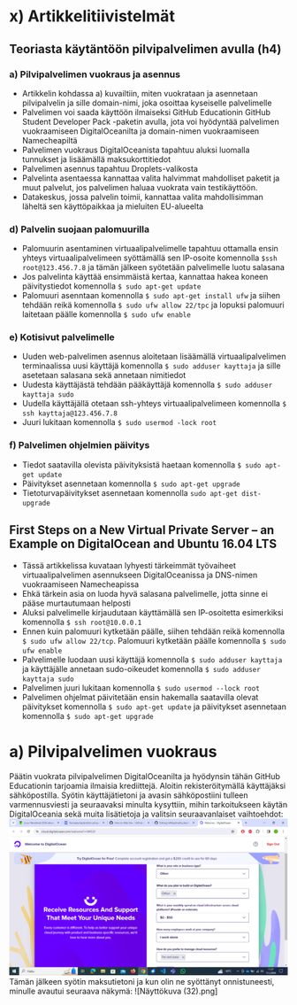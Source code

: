 # x) Artikkelitiivistelmät
## Teoriasta käytäntöön pilvipalvelimen avulla (h4)
### a) Pilvipalvelimen vuokraus ja asennus
- Artikkelin kohdassa a) kuvailtiin, miten vuokrataan ja asennetaan pilvipalvelin ja sille domain-nimi, joka osoittaa kyseiselle palvelimelle
- Palvelimen voi saada käyttöön ilmaiseksi GitHub Educationin GitHub Student Developer Pack -paketin avulla, jota voi hyödyntää palvelimen vuokraamiseen DigitalOceanilta ja domain-nimen vuokraamiseen Namecheapiltä
- Palvelimen vuokraus DigitalOceanista tapahtuu aluksi luomalla tunnukset ja lisäämällä maksukorttitiedot
- Palvelimen asennus tapahtuu Droplets-valikosta
- Palvelinta asentaessa kannattaa valita halvimmat mahdolliset paketit ja muut palvelut, jos palvelimen haluaa vuokrata vain testikäyttöön.
- Datakeskus, jossa palvelin toimii, kannattaa valita mahdollisimman läheltä sen käyttöpaikkaa ja mieluiten EU-alueelta
### d) Palvelin suojaan palomuurilla
- Palomuurin asentaminen virtuaalipalvelimelle tapahtuu ottamalla ensin yhteys virtuaalipalvelimeen syöttämällä sen IP-osoite komennolla
    ```$ssh root@123.456.7.8``` ja tämän jälkeen syötetään palvelimelle luotu salasana
- Jos palvelinta käyttää ensimmäistä kertaa, kannattaa hakea koneen päivitystiedot komennolla
    ```$ sudo apt-get update```
- Palomuuri asenntaan komennolla
    ```$ sudo apt-get install ufw``` ja siihen tehdään reikä komennolla
    ```$ sudo ufw allow 22/tpc``` ja lopuksi palomuuri laitetaan päälle komennolla
    ```$ sudo ufw enable```
### e) Kotisivut palvelimelle
- Uuden web-palvelimen asennus aloitetaan lisäämällä virtuaalipalvelimen terminaalissa uusi käyttäjä komennolla
    ```$ sudo adduser kayttaja``` ja sille asetetaan salasana sekä annetaan nimitiedot
- Uudesta käyttäjästä tehdään pääkäyttäjä komennolla
    ```$ sudo adduser kayttaja sudo```
- Uudella käyttäjällä otetaan ssh-yhteys virtuaalipalvelimeen komennolla
    ```$ ssh kayttaja@123.456.7.8```
- Juuri lukitaan komennolla
    ```$ sudo usermod -lock root```
### f) Palvelimen ohjelmien päivitys
- Tiedot saatavilla olevista päivityksistä haetaan komennolla
    ```$ sudo apt-get update```
- Päivitykset asennetaan komennolla
    ```$ sudo apt-get upgrade```
- Tietoturvapäivitykset asennetaan komennolla
    ```sudo apt-get dist-upgrade```

## First Steps on a New Virtual Private Server – an Example on DigitalOcean and Ubuntu 16.04 LTS
- Tässä artikkelissa kuvataan lyhyesti tärkeimmät työvaiheet virtuaalipalvelimen asennukseen DigitalOceanissa ja DNS-nimen vuokraamiseen Namecheapissa
- Ehkä tärkein asia on luoda hyvä salasana palvelimelle, jotta sinne ei pääse murtautumaan helposti
- Aluksi palvelimelle kirjaudutaan käyttämällä sen IP-osoitetta esimerkiksi komennolla
    ```$ ssh root@10.0.0.1```
- Ennen kuin palomuuri kytketään päälle, siihen tehdään reikä komennolla
    ```$ sudo ufw allow 22/tcp```. Palomuuri kytketään päälle komennolla
    ```$ sudo ufw enable```
- Palvelimelle luodaan uusi käyttäjä komennolla
    ```$ sudo adduser kayttaja``` ja käyttäjälle annetaan sudo-oikeudet komennolla
    ```$ sudo adduser kayttaja sudo```
- Palvelimen juuri lukitaan komennolla
    ```$ sudo usermod --lock root```
- Palvelimen ohjelmat päivitetään ensin hakemalla saatavilla olevat päivitykset komennolla
    ```$ sudo apt-get update``` ja päivitykset asennetaan komennolla
    ```$ sudo apt-get upgrade```

# a) Pilvipalvelimen vuokraus
Päätin vuokrata pilvipalvelimen DigitalOceanilta ja hyödynsin tähän GitHub Educationin tarjoamia ilmaisia krediittejä. Aloitin rekisteröitymällä käyttäjäksi sähköpostilla. Syötin käyttäjätietoni ja avasin sähköpostiini tulleen varmennusviesti ja seuraavaksi minulta kysyttiin, mihin tarkoitukseen käytän DigitalOceania sekä muita lisätietoja ja valitsin seuraavanlaiset vaihtoehdot:
![Näyttökuva (31).png](https://github.com/JukkaLak/h4MaailmaKuulee/blob/main/N%C3%A4ytt%C3%B6kuva%20(31).png)
Tämän jälkeen syötin maksutietoni ja kun olin ne syöttänyt onnistuneesti, minulle avautui seuraava näkymä:
![Näyttökuva (32).png]


  
